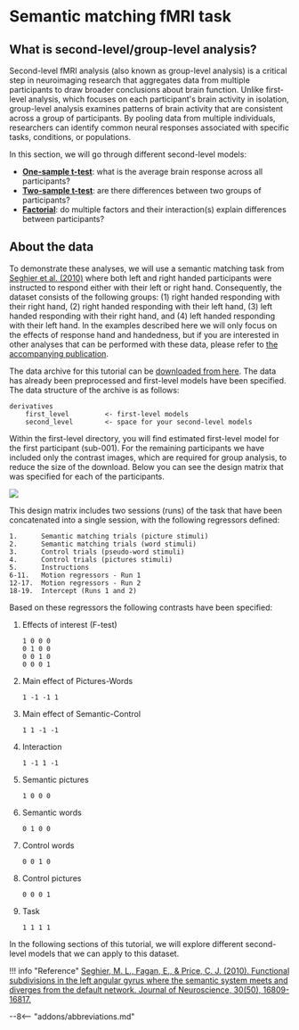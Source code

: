 # Semantic matching fMRI task

## What is second-level/group-level analysis?

Second-level fMRI analysis (also known as group-level analysis) is a critical step in neuroimaging research that aggregates data from multiple participants to draw broader conclusions about brain function. Unlike first-level analysis, which focuses on each participant's brain activity in isolation, group-level analysis examines patterns of brain activity that are consistent across a group of participants. By pooling data from multiple individuals, researchers can identify common neural responses associated with specific tasks, conditions, or populations. 

In this section, we will go through different second-level models:

- [**One-sample t-test**](./one_sample_ttest.md): what is the average brain response across all participants?
- [**Two-sample t-test**](./two_sample_ttest.md): are there differences between two groups of participants? 
- [**Factorial**](factorial.md): do multiple factors and their interaction(s) explain differences between participants? 

## About the data

To demonstrate these analyses, we will use a semantic matching task from [Seghier et al. (2010)](https://doi.org/10.1523/JNEUROSCI.3377-10.2010) where both left and right handed participants were instructed to respond either with their left or right hand. Consequently, the dataset consists of the following groups: (1) right handed responding with their right hand, (2) right handed responding with their left hand, (3) left handed responding with their right hand, and (4) left handed responding with their left hand. In the examples described here we will only focus on the effects of response hand and handedness, but if you are interested in other analyses that can be performed with these data, please refer to [the accompanying publication](https://doi.org/10.1523/JNEUROSCI.3377-10.2010). 

The data archive for this tutorial can be [downloaded from here](https://www.fil.ion.ucl.ac.uk/spm/data/fmri_group_semantic/fmri_group_analysis_semantic.zip). The data has already been preprocessed and first-level models have been specified. The data structure of the archive is as follows:

```
derivatives
    first_level         <- first-level models
    second_level        <- space for your second-level models
```

Within the first-level directory, you will find estimated first-level model for the first participant (sub-001). For the remaining participants we have included only the contrast images, which are required for group analysis, to reduce the size of the download. Below you can see the design matrix that was specified for each of the participants. 

![](../../../assets/figures/tutorials/fmri/group/semantic_first_level_design_matrix.png)

This design matrix includes two sessions (runs) of the task that have been concatenated into a single session, with the following regressors defined:

    1.      Semantic matching trials (picture stimuli)
    2.      Semantic matching trials (word stimuli)
    3.      Control trials (pseudo-word stimuli)
    4.      Control trials (pictures stimuli)
    5.      Instructions
    6-11.   Motion regressors - Run 1
    12-17.  Motion regressors - Run 2
    18-19.  Intercept (Runs 1 and 2)

Based on these regressors the following contrasts have been specified:

1. Effects of interest (F-test)

    ```
    1 0 0 0
    0 1 0 0
    0 0 1 0
    0 0 0 1
    ```

2. Main effect of Pictures-Words

    ```
    1 -1 -1 1
    ```

3. Main effect of Semantic-Control

    ```
    1 1 -1 -1
    ```

4. Interaction

    ```
    1 -1 1 -1
    ```

5. Semantic pictures 

    ```
    1 0 0 0
    ```

6. Semantic words

    ```
    0 1 0 0
    ```

7. Control words

    ```
    0 0 1 0
    ```

8. Control pictures

    ```
    0 0 0 1
    ```

9. Task 

    ```
    1 1 1 1
    ```

In the following sections of this tutorial, we will explore different second-level models that we can apply to this dataset. 

!!! info "Reference"
    [Seghier, M. L., Fagan, E., & Price, C. J. (2010). Functional subdivisions in the left angular gyrus where the semantic system meets and diverges from the default network. Journal of Neuroscience, 30(50), 16809-16817.](https://doi.org/10.1523/JNEUROSCI.3377-10.2010)

--8<-- "addons/abbreviations.md"